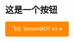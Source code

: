 
# 这是一个按钮




<a href="https://github.com/kumoSleeping">
    <button class="custom-button">飞往 TomorinBOT v3 ✈️</button>
</a>
<style>
    .custom-button {
        background-color: #ff8800;
        color: white;
        border: none;
        padding: 10px 20px;
        text-align: center;
        text-decoration: none;
        display: inline-block;
        font-size: 16px;
        border-radius: 5px;
        cursor: pointer;
    }

    .custom-button:hover {
        background-color: #ff8800;
    }
</style>